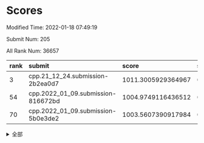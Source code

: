# Scores

Modified Time: 2022-01-18 07:49:19

Submit Num: 205

All Rank Num: 36657

| rank |               submit               |       score        |       sigma        | pk_num |
| :--- | :--------------------------------- | :----------------- | :----------------- | :----- |
| 3    | cpp.21_12_24.submission-2b2ea0d7   | 1011.3005929364967 | 0.769006786391447  | 720    |
| 54   | cpp.2022_01_09.submission-816672bd | 1004.9749116436512 | 0.7192428178664212 | 714    |
| 70   | cpp.2022_01_09.submission-5b0e3de2 | 1003.5607390917984 | 0.7139173695197976 | 715    |


<details>
<summary>全部</summary>

| rank |                 submit                 |       score        |       sigma        | pk_num |
| :--- | :------------------------------------- | :----------------- | :----------------- | :----- |
| 1    | gobigger.level_3.submission_level_3_49 | 1011.7962952192773 | 0.7705266133128548 | 718    |
| 2    | gobigger.level_3.submission_level_3_16 | 1011.5790507005189 | 0.793110803994665  | 716    |
| 3    | cpp.21_12_24.submission-2b2ea0d7       | 1011.3005929364967 | 0.769006786391447  | 720    |
| 4    | gobigger.level_3.submission_level_3_13 | 1011.2417777082355 | 0.775525645819289  | 714    |
| 5    | gobigger.level_3.submission_level_3_21 | 1011.2147812499518 | 0.7577281934062403 | 716    |
| 6    | gobigger.level_3.submission_level_3_10 | 1011.1279257518092 | 0.7687233106020499 | 717    |
| 7    | gobigger.level_3.submission_level_3_43 | 1011.0447598150749 | 0.7771780118267274 | 714    |
| 8    | gobigger.level_3.submission_level_3_47 | 1010.9203440813759 | 0.7592221487732559 | 717    |
| 9    | gobigger.level_3.submission_level_3_20 | 1010.8611668901658 | 0.7595298653072694 | 719    |
| 10   | gobigger.level_3.submission_level_3_32 | 1010.8014189003545 | 0.7449809873342007 | 719    |
| 11   | gobigger.level_3.submission_level_3_18 | 1010.7902351918235 | 0.791882790973852  | 715    |
| 12   | gobigger.level_3.submission_level_3_45 | 1010.7507188779493 | 0.7759469898903678 | 716    |
| 13   | gobigger.level_3.submission_level_3_35 | 1010.7465964898395 | 0.7655397064137022 | 709    |
| 14   | gobigger.level_3.submission_level_3_4  | 1010.3287697221206 | 0.7631584225841065 | 720    |
| 15   | gobigger.level_3.submission_level_3_0  | 1010.2891551902394 | 0.7753211162951127 | 709    |
| 16   | gobigger.level_3.submission_level_3_29 | 1010.2764880770259 | 0.7459900456040963 | 718    |
| 17   | gobigger.level_3.submission_level_3_39 | 1010.2359262266833 | 0.7712824009823162 | 713    |
| 18   | gobigger.level_3.submission_level_3_36 | 1010.2265666367784 | 0.7913768127909718 | 716    |
| 19   | gobigger.level_3.submission_level_3_44 | 1010.1999892091861 | 0.7863865451494791 | 712    |
| 20   | gobigger.level_3.submission_level_3_1  | 1010.1639310078166 | 0.7528082614878161 | 714    |
| 21   | gobigger.level_3.submission_level_3_9  | 1010.1379892140973 | 0.7489032597356706 | 716    |
| 22   | gobigger.level_3.submission_level_3_31 | 1010.0692923015607 | 0.7820641495426875 | 715    |
| 23   | gobigger.level_3.submission_level_3_33 | 1010.0525384092533 | 0.7607158548304334 | 713    |
| 24   | gobigger.level_3.submission_level_3_12 | 1009.9921721785615 | 0.7555304796710279 | 720    |
| 25   | gobigger.level_3.submission_level_3_41 | 1009.9526380398962 | 0.7664539104658157 | 715    |
| 26   | gobigger.level_3.submission_level_3_24 | 1009.8509528295489 | 0.7687645051788662 | 714    |
| 27   | gobigger.level_3.submission_level_3_28 | 1009.7841875048839 | 0.7752173299908767 | 717    |
| 28   | gobigger.level_3.submission_level_3_30 | 1009.5949172040871 | 0.7473176425701722 | 718    |
| 29   | gobigger.level_3.submission_level_3_15 | 1009.5903433637782 | 0.7650192178777218 | 719    |
| 30   | gobigger.level_3.submission_level_3_17 | 1009.565163102504  | 0.7638302707047939 | 717    |
| 31   | gobigger.level_3.submission_level_3_38 | 1009.5171229208636 | 0.7701079658976964 | 709    |
| 32   | gobigger.level_3.submission_level_3_8  | 1009.4335225719176 | 0.7619776275534531 | 718    |
| 33   | gobigger.level_3.submission_level_3_34 | 1009.359863016267  | 0.7601680523199206 | 718    |
| 34   | gobigger.level_3.submission_level_3_3  | 1009.3091983554909 | 0.7472157175958741 | 721    |
| 35   | gobigger.level_3.submission_level_3_37 | 1009.2789098240142 | 0.7520263726169019 | 711    |
| 36   | gobigger.level_3.submission_level_3_5  | 1009.2698573420034 | 0.7495402302650512 | 714    |
| 37   | gobigger.level_3.submission_level_3_27 | 1009.2586237866202 | 0.761661022302466  | 714    |
| 38   | gobigger.level_3.submission_level_3_42 | 1009.2253502444834 | 0.7410137238380776 | 718    |
| 39   | gobigger.level_3.submission_level_3_19 | 1009.1874073838912 | 0.7378175298349307 | 714    |
| 40   | gobigger.level_3.submission_level_3_25 | 1009.0608151357964 | 0.7672201251821672 | 708    |
| 41   | gobigger.level_3.submission_level_3_48 | 1009.0063257502167 | 0.7702554383328575 | 714    |
| 42   | gobigger.level_3.submission_level_3_14 | 1008.8053497329752 | 0.7571970579916275 | 716    |
| 43   | gobigger.level_3.submission_level_3_7  | 1008.7822344342763 | 0.7508277572765756 | 720    |
| 44   | gobigger.level_3.submission_level_3_40 | 1008.671244782063  | 0.7842577847394714 | 719    |
| 45   | gobigger.level_3.submission_level_3_23 | 1008.627812998749  | 0.7414457030375174 | 710    |
| 46   | gobigger.level_3.submission_level_3_26 | 1008.4878044512083 | 0.744182010659682  | 711    |
| 47   | gobigger.level_3.submission_level_3_11 | 1008.4236490376295 | 0.7525762453351551 | 715    |
| 48   | gobigger.level_3.submission_level_3_2  | 1008.3645032513621 | 0.7409860403355628 | 718    |
| 49   | gobigger.level_3.submission_level_3_22 | 1007.9903140545567 | 0.741435320612613  | 711    |
| 50   | gobigger.level_3.submission_level_3_46 | 1007.8659363683265 | 0.7335804126206994 | 716    |
| 51   | gobigger.level_3.submission_level_3_6  | 1007.5999357949759 | 0.7493170738050966 | 711    |
| 52   | gobigger.level_1.submission_level_1_27 | 1005.0480932095409 | 0.7174084485297657 | 721    |
| 53   | gobigger.level_1.submission_level_1_8  | 1005.0250151107603 | 0.7264998349038234 | 716    |
| 54   | cpp.2022_01_09.submission-816672bd     | 1004.9749116436512 | 0.7192428178664212 | 714    |
| 55   | gobigger.level_1.submission_level_1_48 | 1004.6102073791005 | 0.7203924013101456 | 714    |
| 56   | gobigger.level_1.submission_level_1_47 | 1004.4836655777432 | 0.7236552281792108 | 713    |
| 57   | gobigger.level_1.submission_level_1_3  | 1004.4150135943964 | 0.7148872147698629 | 713    |
| 58   | gobigger.level_1.submission_level_1_24 | 1004.3134953374571 | 0.7174841040563193 | 716    |
| 59   | gobigger.level_1.submission_level_1_41 | 1004.125549993594  | 0.7073455916217064 | 716    |
| 60   | gobigger.level_1.submission_level_1_34 | 1004.0813456106513 | 0.7246580846834657 | 713    |
| 61   | gobigger.level_1.submission_level_1_9  | 1004.0563279180153 | 0.7128903811468738 | 721    |
| 62   | gobigger.level_1.submission_level_1_33 | 1004.0509425635745 | 0.7186391745585724 | 714    |
| 63   | gobigger.level_1.submission_level_1_20 | 1004.0436949925839 | 0.7135548733316999 | 717    |
| 64   | gobigger.level_1.submission_level_1_14 | 1003.904594098812  | 0.7338772914633931 | 717    |
| 65   | gobigger.level_1.submission_level_1_45 | 1003.8293826555133 | 0.7249077254034663 | 714    |
| 66   | gobigger.level_1.submission_level_1_13 | 1003.7748109173663 | 0.7133708830917339 | 718    |
| 67   | gobigger.level_1.submission_level_1_30 | 1003.745792633666  | 0.7198036758978352 | 717    |
| 68   | gobigger.level_1.submission_level_1_4  | 1003.6532574970911 | 0.732666901284317  | 713    |
| 69   | gobigger.level_1.submission_level_1_7  | 1003.571754818464  | 0.7195825094050672 | 712    |
| 70   | cpp.2022_01_09.submission-5b0e3de2     | 1003.5607390917984 | 0.7139173695197976 | 715    |
| 71   | gobigger.level_1.submission_level_1_0  | 1003.5493501084113 | 0.7030151141661257 | 714    |
| 72   | gobigger.level_1.submission_level_1_31 | 1003.5405392094482 | 0.7095934501416733 | 719    |
| 73   | gobigger.level_1.submission_level_1_40 | 1003.3931508606116 | 0.7078304082607142 | 713    |
| 74   | gobigger.level_1.submission_level_1_44 | 1003.3677067321166 | 0.6958745112562748 | 715    |
| 75   | gobigger.level_1.submission_level_1_16 | 1003.259591333636  | 0.7311720563160499 | 713    |
| 76   | gobigger.level_1.submission_level_1_19 | 1003.2455410850847 | 0.7114655027792736 | 718    |
| 77   | gobigger.level_1.submission_level_1_35 | 1003.2342754632381 | 0.7192064542766496 | 717    |
| 78   | gobigger.level_1.submission_level_1_11 | 1003.2336543336279 | 0.7126664815277544 | 718    |
| 79   | gobigger.level_1.submission_level_1_42 | 1003.1786456985025 | 0.7077449020831554 | 718    |
| 80   | gobigger.level_1.submission_level_1_2  | 1003.138641476644  | 0.7068776457970601 | 714    |
| 81   | gobigger.level_1.submission_level_1_15 | 1003.1058848605817 | 0.7158506075899503 | 712    |
| 82   | gobigger.level_1.submission_level_1_1  | 1003.0787999096201 | 0.7160674752932048 | 715    |
| 83   | gobigger.level_1.submission_level_1_21 | 1003.056073661418  | 0.7037052471855012 | 718    |
| 84   | gobigger.level_1.submission_level_1_43 | 1003.0226809099474 | 0.7037149279179361 | 716    |
| 85   | gobigger.level_1.submission_level_1_6  | 1002.9733760887779 | 0.7173983138548252 | 720    |
| 86   | gobigger.level_1.submission_level_1_39 | 1002.9463693722095 | 0.7330168228942194 | 717    |
| 87   | gobigger.level_1.submission_level_1_28 | 1002.9454526626987 | 0.7141556212153509 | 717    |
| 88   | gobigger.level_1.submission_level_1_5  | 1002.9406031986828 | 0.7082605085564435 | 716    |
| 89   | gobigger.level_1.submission_level_1_12 | 1002.9398018839764 | 0.7137042170986952 | 714    |
| 90   | gobigger.level_1.submission_level_1_23 | 1002.9043538794879 | 0.7130264996606092 | 717    |
| 91   | gobigger.level_1.submission_level_1_10 | 1002.8190662932565 | 0.6944445289952398 | 714    |
| 92   | gobigger.level_1.submission_level_1_25 | 1002.8110474829592 | 0.7167108687901451 | 712    |
| 93   | gobigger.level_1.submission_level_1_36 | 1002.6890908693491 | 0.701493983484657  | 710    |
| 94   | gobigger.level_1.submission_level_1_22 | 1002.6829440175916 | 0.7038130002441503 | 714    |
| 95   | gobigger.level_1.submission_level_1_17 | 1002.5523938593094 | 0.7064985867811717 | 718    |
| 96   | gobigger.level_1.submission_level_1_26 | 1002.4979389961494 | 0.71309133386335   | 716    |
| 97   | gobigger.level_1.submission_level_1_49 | 1002.4548279299089 | 0.7161106625230717 | 709    |
| 98   | gobigger.level_1.submission_level_1_37 | 1002.4196403399477 | 0.7170577301018953 | 717    |
| 99   | gobigger.level_1.submission_level_1_18 | 1002.3844821034982 | 0.7213849271934413 | 716    |
| 100  | gobigger.level_1.submission_level_1_32 | 1002.2487991704212 | 0.7169831009296518 | 713    |
| 101  | gobigger.level_1.submission_level_1_46 | 1001.9439997052514 | 0.7080892299094087 | 719    |
| 102  | gobigger.level_1.submission_level_1_38 | 1001.6066845859564 | 0.7183301895168288 | 715    |
| 103  | gobigger.level_1.submission_level_1_29 | 1001.3304310743918 | 0.7085617905303742 | 717    |
| 104  | gobigger.random.submission_random_9    | 997.4336627531665  | 0.7036866864587689 | 714    |
| 105  | gobigger.random.submission_random_31   | 997.1496450739563  | 0.7005422330039424 | 716    |
| 106  | gobigger.random.submission_random_10   | 997.0364826304723  | 0.7057051760626252 | 716    |
| 107  | gobigger.random.submission_random_33   | 997.0141966608502  | 0.7220551622996334 | 714    |
| 108  | gobigger.random.submission_random_30   | 996.9964157577363  | 0.7096055495231725 | 710    |
| 109  | gobigger.random.submission_random_23   | 996.9894939675913  | 0.6974379661079105 | 711    |
| 110  | gobigger.random.submission_random_36   | 996.9665661577183  | 0.7025755329614515 | 713    |
| 111  | gobigger.random.submission_random_44   | 996.7346389853317  | 0.7152863994346812 | 716    |
| 112  | gobigger.random.submission_random_11   | 996.5838870457679  | 0.703132399701757  | 717    |
| 113  | gobigger.random.submission_random_41   | 996.4972642602827  | 0.7110301321908141 | 716    |
| 114  | gobigger.random.submission_random_46   | 996.4208795477911  | 0.7100017354054929 | 714    |
| 115  | gobigger.random.submission_random_35   | 996.2786994894698  | 0.7148358784244314 | 717    |
| 116  | gobigger.random.submission_random_48   | 996.2687719551765  | 0.7186539493482478 | 717    |
| 117  | gobigger.random.submission_random_6    | 996.1394323397251  | 0.7173073304757945 | 715    |
| 118  | gobigger.random.submission_random_13   | 996.1349729464246  | 0.7117257612028983 | 715    |
| 119  | gobigger.random.submission_random_42   | 996.1331635116953  | 0.7108730472816653 | 713    |
| 120  | gobigger.random.submission_random_2    | 996.105271537785   | 0.7200599007672072 | 720    |
| 121  | gobigger.random.submission_random_17   | 996.0250474569677  | 0.7060854761720075 | 711    |
| 122  | gobigger.random.submission_random_1    | 995.9681758760086  | 0.7063595618461966 | 710    |
| 123  | gobigger.random.submission_random_37   | 995.9418726138238  | 0.7010318794813788 | 712    |
| 124  | gobigger.random.submission_random_5    | 995.888346308693   | 0.7133369378657758 | 718    |
| 125  | gobigger.random.submission_random_47   | 995.8856836829137  | 0.7024555435458877 | 718    |
| 126  | gobigger.random.submission_random_7    | 995.8807200772128  | 0.718368647562573  | 719    |
| 127  | gobigger.random.submission_random_0    | 995.8685656118369  | 0.7073729061856295 | 709    |
| 128  | gobigger.random.submission_random_39   | 995.7908263052075  | 0.7035626460084928 | 721    |
| 129  | gobigger.random.submission_random_22   | 995.7829123851634  | 0.7015410609171921 | 722    |
| 130  | gobigger.random.submission_random_43   | 995.7422071327388  | 0.7118273128363767 | 718    |
| 131  | gobigger.random.submission_random_12   | 995.7324393307499  | 0.7058913588943538 | 716    |
| 132  | gobigger.random.submission_random_40   | 995.6519854734687  | 0.7009913031021492 | 712    |
| 133  | gobigger.random.submission_random_19   | 995.638098027017   | 0.7016288454532242 | 721    |
| 134  | gobigger.random.submission_random_26   | 995.6093312386773  | 0.7153162233851703 | 716    |
| 135  | gobigger.random.submission_random_20   | 995.5954834232786  | 0.7008344125218721 | 712    |
| 136  | gobigger.random.submission_random_21   | 995.5954261659635  | 0.7175629773533989 | 716    |
| 137  | gobigger.random.submission_random_24   | 995.5485398656517  | 0.7144978403081483 | 717    |
| 138  | gobigger.level_2.submission_level_2_25 | 995.4318359697289  | 0.7250443398901388 | 713    |
| 139  | gobigger.random.submission_random_15   | 995.3800135117564  | 0.7233406986987703 | 717    |
| 140  | gobigger.random.submission_random_34   | 995.3728708932009  | 0.6964109689615112 | 716    |
| 141  | gobigger.random.submission_random_3    | 995.328374807768   | 0.7099408752850683 | 718    |
| 142  | gobigger.random.submission_random_25   | 995.3267237789403  | 0.7130065058055396 | 711    |
| 143  | gobigger.random.submission_random_32   | 995.2660722807328  | 0.7123583146100952 | 709    |
| 144  | gobigger.random.submission_random_38   | 995.2321345433247  | 0.7249338527908137 | 714    |
| 145  | gobigger.random.submission_random_45   | 995.2098994767358  | 0.7177995706723905 | 715    |
| 146  | gobigger.random.submission_random_14   | 995.1481400096368  | 0.7220839987636861 | 714    |
| 147  | gobigger.random.submission_random_4    | 995.1382851282465  | 0.7181672790832759 | 720    |
| 148  | gobigger.random.submission_random_49   | 995.135314603134   | 0.7055956279646923 | 720    |
| 149  | gobigger.random.submission_random_27   | 995.1316451549109  | 0.7090791807909596 | 715    |
| 150  | gobigger.random.submission_random_29   | 995.0954354829234  | 0.7145792922789688 | 711    |
| 151  | gobigger.random.submission_random_8    | 994.9184824372971  | 0.7242699144962035 | 718    |
| 152  | gobigger.random.submission_random_28   | 994.8640701874107  | 0.7022924149311812 | 714    |
| 153  | gobigger.random.submission_random_16   | 994.8541811478932  | 0.7157565871634297 | 712    |
| 154  | gobigger.random.submission_random_18   | 994.8265748524352  | 0.7016384698915755 | 714    |
| 155  | gobigger.level_2.submission_level_2_45 | 994.0110312897385  | 0.7344916800715867 | 716    |
| 156  | gobigger.level_2.submission_level_2_4  | 993.5590253082878  | 0.7386045883070629 | 713    |
| 157  | gobigger.level_2.submission_level_2_20 | 993.4910482805727  | 0.7281022513456306 | 719    |
| 158  | gobigger.level_2.submission_level_2_48 | 993.2085331031067  | 0.72663598737061   | 716    |
| 159  | gobigger.level_2.submission_level_2_6  | 993.0777392056827  | 0.7472775843078076 | 713    |
| 160  | gobigger.level_2.submission_level_2_14 | 993.0540175585157  | 0.7233166433198622 | 719    |
| 161  | gobigger.level_2.submission_level_2_33 | 993.0218824857886  | 0.7246471727476088 | 714    |
| 162  | gobigger.level_2.submission_level_2_9  | 992.9946319835032  | 0.7442286902498032 | 714    |
| 163  | gobigger.level_2.submission_level_2_32 | 992.9668395736035  | 0.7614144063836213 | 713    |
| 164  | gobigger.level_2.submission_level_2_42 | 992.8158377178648  | 0.7468219524349345 | 720    |
| 165  | gobigger.level_2.submission_level_2_43 | 992.7527436293794  | 0.7407955000839954 | 716    |
| 166  | gobigger.level_2.submission_level_2_49 | 992.7241926055749  | 0.7503751278348889 | 720    |
| 167  | gobigger.level_2.submission_level_2_22 | 992.499187602232   | 0.7306299652774056 | 712    |
| 168  | gobigger.level_2.submission_level_2_40 | 992.4900294528813  | 0.7410514526443537 | 715    |
| 169  | gobigger.level_2.submission_level_2_46 | 992.421429104182   | 0.7532634492752452 | 717    |
| 170  | gobigger.level_2.submission_level_2_13 | 992.3719213468728  | 0.7364164887268144 | 713    |
| 171  | gobigger.level_2.submission_level_2_3  | 992.3605348172731  | 0.7462208295029898 | 717    |
| 172  | gobigger.level_2.submission_level_2_41 | 992.3410302218991  | 0.7499414344943702 | 715    |
| 173  | gobigger.level_2.submission_level_2_44 | 992.3305505395335  | 0.7411607511341709 | 722    |
| 174  | gobigger.level_2.submission_level_2_39 | 992.3076050015181  | 0.7387879324935979 | 713    |
| 175  | gobigger.level_2.submission_level_2_15 | 992.3019027506792  | 0.745769907742492  | 714    |
| 176  | gobigger.level_2.submission_level_2_38 | 992.2818689209122  | 0.7412489909890188 | 715    |
| 177  | gobigger.level_2.submission_level_2_7  | 992.2805475297129  | 0.7416992418752291 | 718    |
| 178  | gobigger.level_2.submission_level_2_18 | 992.2705208768491  | 0.728944751291979  | 715    |
| 179  | gobigger.level_2.submission_level_2_26 | 992.0857658472459  | 0.7457306837919124 | 721    |
| 180  | gobigger.level_2.submission_level_2_0  | 992.0834311222688  | 0.7423666273924673 | 713    |
| 181  | gobigger.level_2.submission_level_2_29 | 992.0213505803282  | 0.7370745046693927 | 714    |
| 182  | gobigger.level_2.submission_level_2_34 | 991.9220396600259  | 0.7617034615724813 | 713    |
| 183  | gobigger.level_2.submission_level_2_2  | 991.9074877107067  | 0.7448325234476741 | 712    |
| 184  | gobigger.level_2.submission_level_2_8  | 991.8502553360587  | 0.7618255756420167 | 714    |
| 185  | gobigger.level_2.submission_level_2_11 | 991.6991276319708  | 0.7481749935770191 | 716    |
| 186  | gobigger.level_2.submission_level_2_28 | 991.6626078297185  | 0.7249196099191701 | 719    |
| 187  | gobigger.level_2.submission_level_2_1  | 991.6355219971738  | 0.7418106991097206 | 714    |
| 188  | gobigger.level_2.submission_level_2_47 | 991.5442578024047  | 0.7274337358359558 | 716    |
| 189  | gobigger.level_2.submission_level_2_24 | 991.465283360758   | 0.7457236816588794 | 714    |
| 190  | gobigger.level_2.submission_level_2_21 | 991.4465701226187  | 0.7555917870740371 | 721    |
| 191  | gobigger.level_2.submission_level_2_10 | 991.4285065548124  | 0.7545406493027582 | 712    |
| 192  | gobigger.level_2.submission_level_2_31 | 991.4210208079417  | 0.756533805926001  | 706    |
| 193  | gobigger.level_2.submission_level_2_27 | 991.3447751551653  | 0.7572589769154692 | 714    |
| 194  | gobigger.level_2.submission_level_2_30 | 991.3274847253007  | 0.7461361085431859 | 708    |
| 195  | gobigger.level_2.submission_level_2_37 | 991.2870142939707  | 0.7398890132879034 | 714    |
| 196  | gobigger.level_2.submission_level_2_23 | 991.225202046985   | 0.7549358554108214 | 714    |
| 197  | gobigger.level_2.submission_level_2_36 | 991.2193579257057  | 0.7448913475950031 | 721    |
| 198  | gobigger.level_2.submission_level_2_12 | 991.1968503848801  | 0.7523547173286105 | 714    |
| 199  | gobigger.level_2.submission_level_2_16 | 991.196783263775   | 0.7612412777698275 | 716    |
| 200  | gobigger.level_2.submission_level_2_35 | 991.1927922814683  | 0.7595468919481304 | 712    |
| 201  | gobigger.level_2.submission_level_2_17 | 991.0010392980122  | 0.7577777540367095 | 713    |
| 202  | gobigger.level_2.submission_level_2_5  | 990.9016059257884  | 0.7529875662957276 | 715    |
| 203  | gobigger.level_2.submission_level_2_19 | 989.8696683589396  | 0.7595185879080713 | 711    |
| 204  | gobigger.none.submission_none_1        | 978.2254790576851  | 1.2631747077558904 | 716    |
| 205  | gobigger.none.submission_none_0        | 977.0688016207872  | 1.2298440277056695 | 719    |

</details>